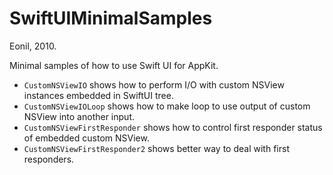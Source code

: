 SwiftUIMinimalSamples
==================
Eonil, 2010.

Minimal samples of how to use Swift UI for AppKit.

- `CustomNSViewIO` shows how to perform I/O with custom NSView instances 
    embedded in SwiftUI tree.
- `CustomNSViewIOLoop` shows how to make loop to use output of custom NSView
    into another input.
- `CustomNSViewFirstResponder` shows how to control first responder status
    of embedded custom NSView.
- `CustomNSViewFirstResponder2` shows better way to deal with first responders.
